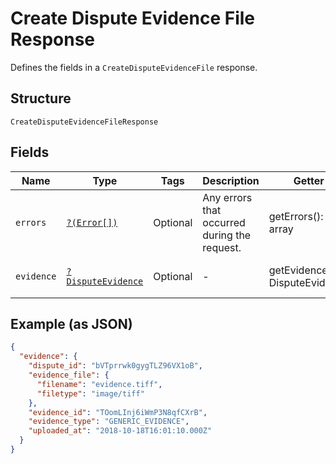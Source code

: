 
# Create Dispute Evidence File Response

Defines the fields in a `CreateDisputeEvidenceFile` response.

## Structure

`CreateDisputeEvidenceFileResponse`

## Fields

| Name | Type | Tags | Description | Getter | Setter |
|  --- | --- | --- | --- | --- | --- |
| `errors` | [`?(Error[])`](/doc/models/error.md) | Optional | Any errors that occurred during the request. | getErrors(): ?array | setErrors(?array errors): void |
| `evidence` | [`?DisputeEvidence`](/doc/models/dispute-evidence.md) | Optional | - | getEvidence(): ?DisputeEvidence | setEvidence(?DisputeEvidence evidence): void |

## Example (as JSON)

```json
{
  "evidence": {
    "dispute_id": "bVTprrwk0gygTLZ96VX1oB",
    "evidence_file": {
      "filename": "evidence.tiff",
      "filetype": "image/tiff"
    },
    "evidence_id": "TOomLInj6iWmP3N8qfCXrB",
    "evidence_type": "GENERIC_EVIDENCE",
    "uploaded_at": "2018-10-18T16:01:10.000Z"
  }
}
```

